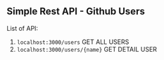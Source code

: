 ## Simple Rest API - Github Users

List of API:
1) `localhost:3000/users` GET ALL USERS
2) `localhost:3000/users/{name}` GET DETAIL USER
